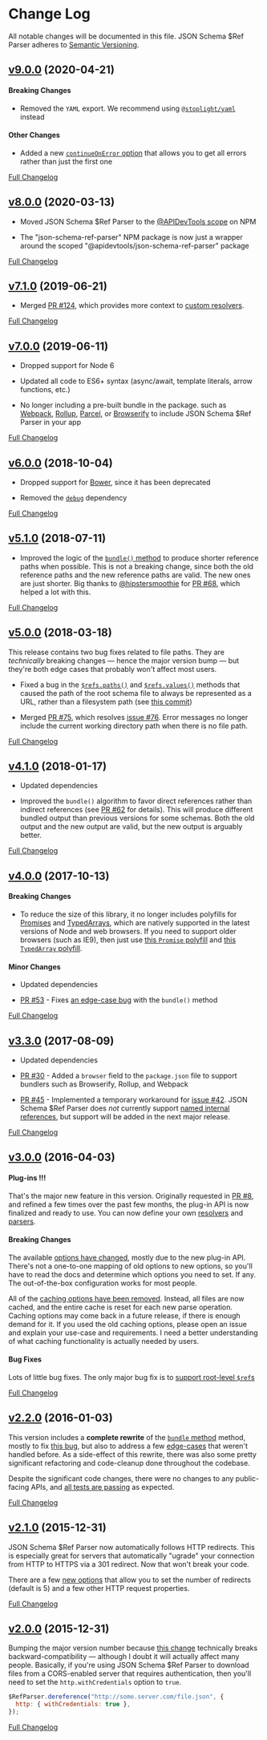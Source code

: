 # Change Log

All notable changes will be documented in this file. JSON Schema $Ref Parser
adheres to [Semantic Versioning](http://semver.org/).

## [v9.0.0](https://github.com/APIDevTools/json-schema-ref-parser/tree/v9.0.0) (2020-04-21)

#### Breaking Changes

- Removed the `YAML` export. We recommend using
  [`@stoplight/yaml`](https://www.npmjs.com/package/@stoplight/yaml) instead

#### Other Changes

- Added a new
  [`continueOnError` option](https://apitools.dev/json-schema-ref-parser/docs/options)
  that allows you to get all errors rather than just the first one

[Full Changelog](https://github.com/APIDevTools/json-schema-ref-parser/compare/v8.0.0...v9.0.0)

## [v8.0.0](https://github.com/APIDevTools/json-schema-ref-parser/tree/v8.0.0) (2020-03-13)

- Moved JSON Schema $Ref Parser to the
  [@APIDevTools scope](https://www.npmjs.com/org/apidevtools) on NPM

- The "json-schema-ref-parser" NPM package is now just a wrapper around the
  scoped "@apidevtools/json-schema-ref-parser" package

[Full Changelog](https://github.com/APIDevTools/json-schema-ref-parser/compare/v7.1.4...v8.0.0)

## [v7.1.0](https://github.com/APIDevTools/json-schema-ref-parser/tree/v7.1.0) (2019-06-21)

- Merged
  [PR #124](https://github.com/APIDevTools/json-schema-ref-parser/pull/124/),
  which provides more context to
  [custom resolvers](https://apitools.dev/json-schema-ref-parser/docs/plugins/resolvers.html).

[Full Changelog](https://github.com/APIDevTools/json-schema-ref-parser/compare/v7.0.1...v7.1.0)

## [v7.0.0](https://github.com/APIDevTools/json-schema-ref-parser/tree/v7.0.0) (2019-06-11)

- Dropped support for Node 6

- Updated all code to ES6+ syntax (async/await, template literals, arrow
  functions, etc.)

- No longer including a pre-built bundle in the package. such as
  [Webpack](https://webpack.js.org/), [Rollup](https://rollupjs.org/),
  [Parcel](https://parceljs.org/), or [Browserify](http://browserify.org/) to
  include JSON Schema $Ref Parser in your app

[Full Changelog](https://github.com/APIDevTools/json-schema-ref-parser/compare/v6.1.0...v7.0.0)

## [v6.0.0](https://github.com/APIDevTools/json-schema-ref-parser/tree/v6.0.0) (2018-10-04)

- Dropped support for [Bower](https://www.npmjs.com/package/bower), since it has
  been deprecated

- Removed the [`debug`](https://npmjs.com/package/debug) dependency

[Full Changelog](https://github.com/APIDevTools/json-schema-ref-parser/compare/v5.1.0...v6.0.0)

## [v5.1.0](https://github.com/APIDevTools/json-schema-ref-parser/tree/v5.1.0) (2018-07-11)

- Improved the logic of the
  [`bundle()` method](https://github.com/APIDevTools/json-schema-ref-parser/blob/master/docs/ref-parser.md#bundleschema-options-callback)
  to produce shorter reference paths when possible. This is not a breaking
  change, since both the old reference paths and the new reference paths are
  valid. The new ones are just shorter. Big thanks to
  [@hipstersmoothie](https://github.com/hipstersmoothie) for
  [PR #68](https://github.com/APIDevTools/json-schema-ref-parser/pull/68), which
  helped a lot with this.

[Full Changelog](https://github.com/APIDevTools/json-schema-ref-parser/compare/v5.0.0...v5.1.0)

## [v5.0.0](https://github.com/APIDevTools/json-schema-ref-parser/tree/v5.0.0) (2018-03-18)

This release contains two bug fixes related to file paths. They are
_technically_ breaking changes &mdash; hence the major version bump &mdash; but
they're both edge cases that probably won't affect most users.

- Fixed a bug in the [`$refs.paths()`](docs/refs.md#pathstypes) and
  [`$refs.values()`](docs/refs.md#valuestypes) methods that caused the path of
  the root schema file to always be represented as a URL, rather than a
  filesystem path (see
  [this commit](https://github.com/APIDevTools/json-schema-ref-parser/commit/a95cf50fdf16c864cc1c18d2021d9ce3ec35f5de))

- Merged
  [PR #75](https://github.com/APIDevTools/json-schema-ref-parser/pull/75), which
  resolves [issue #76](https://github.com/APIDevTools/swagger-parser/issues/76).
  Error messages no longer include the current working directory path when there
  is no file path.

[Full Changelog](https://github.com/APIDevTools/json-schema-ref-parser/compare/v4.1.1...v5.0.0)

## [v4.1.0](https://github.com/APIDevTools/json-schema-ref-parser/tree/v4.1.0) (2018-01-17)

- Updated dependencies

- Improved the `bundle()` algorithm to favor direct references rather than
  indirect references (see
  [PR #62](https://github.com/APIDevTools/json-schema-ref-parser/pull/62) for
  details). This will produce different bundled output than previous versions
  for some schemas. Both the old output and the new output are valid, but the
  new output is arguably better.

[Full Changelog](https://github.com/APIDevTools/json-schema-ref-parser/compare/v4.0.0...v4.1.0)

## [v4.0.0](https://github.com/APIDevTools/json-schema-ref-parser/tree/v4.0.0) (2017-10-13)

#### Breaking Changes

- To reduce the size of this library, it no longer includes polyfills for
  [Promises](https://developer.mozilla.org/en-US/docs/Web/JavaScript/Reference/Global_Objects/Promise)
  and
  [TypedArrays](https://developer.mozilla.org/en-US/docs/Web/JavaScript/Reference/Global_Objects/TypedArray),
  which are natively supported in the latest versions of Node and web browsers.
  If you need to support older browsers (such as IE9), then just use
  [this `Promise` polyfill](https://github.com/stefanpenner/es6-promise) and
  [this `TypedArray` polyfill](https://github.com/inexorabletash/polyfill/blob/master/typedarray.js).

#### Minor Changes

- Updated dependencies

- [PR #53](https://github.com/APIDevTools/json-schema-ref-parser/pull/53) -
  Fixes
  [an edge-case bug](https://github.com/APIDevTools/json-schema-ref-parser/issues/52)
  with the `bundle()` method

[Full Changelog](https://github.com/APIDevTools/json-schema-ref-parser/compare/v3.3.0...v4.0.0)

## [v3.3.0](https://github.com/APIDevTools/json-schema-ref-parser/tree/v3.3.0) (2017-08-09)

- Updated dependencies

- [PR #30](https://github.com/APIDevTools/json-schema-ref-parser/pull/30) -
  Added a `browser` field to the `package.json` file to support bundlers such as
  Browserify, Rollup, and Webpack

- [PR #45](https://github.com/APIDevTools/json-schema-ref-parser/pull/45) -
  Implemented a temporary workaround for
  [issue #42](https://github.com/APIDevTools/json-schema-ref-parser/issues/42).
  JSON Schema $Ref Parser does _not_ currently support
  [named internal references](http://json-schema.org/latest/json-schema-core.html#id-keyword),
  but support will be added in the next major release.

[Full Changelog](https://github.com/APIDevTools/json-schema-ref-parser/compare/v3.0.0...v3.3.0)

## [v3.0.0](https://github.com/APIDevTools/json-schema-ref-parser/tree/v3.0.0) (2016-04-03)

#### Plug-ins !!!

That's the major new feature in this version. Originally requested in
[PR #8](https://github.com/APIDevTools/json-schema-ref-parser/pull/8), and
refined a few times over the past few months, the plug-in API is now finalized
and ready to use. You can now define your own
[resolvers](https://github.com/APIDevTools/json-schema-ref-parser/blob/v3.0.0/docs/plugins/resolvers.md)
and
[parsers](https://github.com/APIDevTools/json-schema-ref-parser/blob/v3.0.0/docs/plugins/parsers.md).

#### Breaking Changes

The available
[options have changed](https://github.com/APIDevTools/json-schema-ref-parser/blob/v3.0.0/docs/options.md),
mostly due to the new plug-in API. There's not a one-to-one mapping of old
options to new options, so you'll have to read the docs and determine which
options you need to set. If any. The out-of-the-box configuration works for most
people.

All of the
[caching options have been removed](https://github.com/APIDevTools/json-schema-ref-parser/commit/1f4260184bfd370e9cd385b523fb08c098fac6db).
Instead, all files are now cached, and the entire cache is reset for each new
parse operation. Caching options may come back in a future release, if there is
enough demand for it. If you used the old caching options, please open an issue
and explain your use-case and requirements. I need a better understanding of
what caching functionality is actually needed by users.

#### Bug Fixes

Lots of little bug fixes. The only major bug fix is to
[support root-level `$ref`s](https://github.com/APIDevTools/json-schema-ref-parser/issues/16)

[Full Changelog](https://github.com/APIDevTools/json-schema-ref-parser/compare/v2.2.0...v3.0.0)

## [v2.2.0](https://github.com/APIDevTools/json-schema-ref-parser/tree/v2.2.0) (2016-01-03)

This version includes a **complete rewrite** of the
[`bundle` method](https://github.com/APIDevTools/json-schema-ref-parser/blob/master/docs/ref-parser.md#bundleschema-options-callback)
method, mostly to fix
[this bug](https://github.com/APIDevTools/swagger-parser/issues/16), but also to
address a few
[edge-cases](https://github.com/APIDevTools/json-schema-ref-parser/commit/ca9b322879519e4bcb2dcf6e63f08ac254b90868)
that weren't handled before. As a side-effect of this rewrite, there was also
some pretty significant refactoring and code-cleanup done throughout the
codebase.

Despite the significant code changes, there were no changes to any public-facing
APIs, and
[all tests are passing](https://apitools.dev/json-schema-ref-parser/test/) as
expected.

[Full Changelog](https://github.com/APIDevTools/json-schema-ref-parser/compare/v2.1.0...v2.2.0)

## [v2.1.0](https://github.com/APIDevTools/json-schema-ref-parser/tree/v2.1.0) (2015-12-31)

JSON Schema $Ref Parser now automatically follows HTTP redirects. This is
especially great for servers that automatically "ugrade" your connection from
HTTP to HTTPS via a 301 redirect. Now that won't break your code.

There are a few
[new options](https://github.com/APIDevTools/json-schema-ref-parser/blob/master/docs/options.md)
that allow you to set the number of redirects (default is 5) and a few other
HTTP request properties.

[Full Changelog](https://github.com/APIDevTools/json-schema-ref-parser/compare/v2.0.0...v2.1.0)

## [v2.0.0](https://github.com/APIDevTools/json-schema-ref-parser/tree/v2.0.0) (2015-12-31)

Bumping the major version number because
[this change](https://github.com/APIDevTools/json-schema-ref-parser/pull/5)
technically breaks backward-compatibility &mdash; although I doubt it will
actually affect many people. Basically, if you're using JSON Schema $Ref Parser
to download files from a CORS-enabled server that requires authentication, then
you'll need to set the `http.withCredentials` option to `true`.

```javascript
$RefParser.dereference("http://some.server.com/file.json", {
  http: { withCredentials: true },
});
```

[Full Changelog](https://github.com/APIDevTools/json-schema-ref-parser/compare/v1.4.1...v2.0.0)
